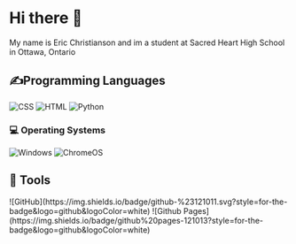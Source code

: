 <h1>Hi there 👋</h1> 

<p>My name is Eric Christianson and im a student at Sacred Heart High School in Ottawa, Ontario</p>

<h2>✍Programming Languages</h2>
<p>
  <img alt="CSS" src="https://img.shields.io/badge/CSS-1572B6.svg?logo=css3&logoColor=white">
  <img alt="HTML" src="https://img.shields.io/badge/HTML-E34F26.svg?logo=html5&logoColor=white">
  <img alt="Python" src="https://img.shields.io/badge/Python-FFD43B?logo=python&logoColor=blue">
</p>


<h3>💻 Operating Systems</h3>
<p>
  <img src="https://img.shields.io/badge/Windows-0078D6?logo=windows&logoColor=white" alt="Windows">
  <img src="https://img.shields.io/badge/chrome%20os-3d89fc?logo=google%20chrome&logoColor=white" alt="ChromeOS">
</p>


## 🔧 Tools</h4>
<p>
 ![GitHub](https://img.shields.io/badge/github-%23121011.svg?style=for-the-badge&logo=github&logoColor=white)
 ![Github Pages](https://img.shields.io/badge/github%20pages-121013?style=for-the-badge&logo=github&logoColor=white)
  
</p>




